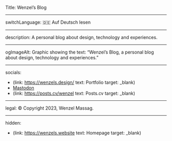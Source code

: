 Title: Wenzel’s Blog

----

switchLanguage: 🇩🇪 Auf Deutsch lesen

----

description: A personal blog about design, technology and experiences.

----

ogImageAlt: Graphic showing the text: “Wenzel’s Blog, a personal blog about design, technology and experiences.”

----

socials:

- <nobr>(link: https://wenzels.design/ text: Portfolio target: _blank)</nobr>
- <nobr><a rel="me" href="https://indieweb.social/@stairjoke" target="_blank">Mastodon</a></nobr>
- <nobr>(link: https://posts.cv/wenzel text: Posts.cv target: _blank)</nobr>

----

legal: © Copyright 2023, Wenzel Massag.

----

hidden:

- <nobr>(link: https://wenzels.website text: Homepage target: _blank)</nobr>

